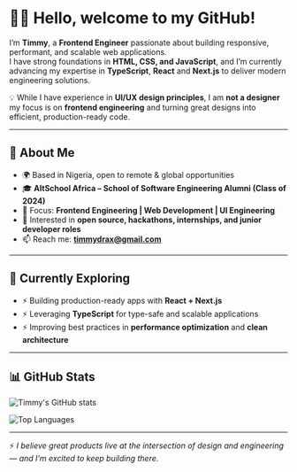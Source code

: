 # 👋🏾 Hello, welcome to my GitHub!  

I’m **Timmy**, a **Frontend Engineer** passionate about building responsive, performant, and scalable web applications.  
I have strong foundations in **HTML, CSS, and JavaScript**, and I’m currently advancing my expertise in **TypeScript**, **React** and **Next.js** to deliver modern engineering solutions.  

💡 While I have experience in **UI/UX design principles**, I am **not a designer** my focus is on **frontend engineering** and turning great designs into efficient, production-ready code.  

---

## 🔹 About Me  

- 🌍 Based in Nigeria, open to remote & global opportunities  
- 🎓 **AltSchool Africa – School of Software Engineering Alumni (Class of 2024)**  
- 💼 Focus: **Frontend Engineering | Web Development | UI Engineering**  
- 🚀 Interested in **open source, hackathons, internships, and junior developer roles**  
- 📫 Reach me: **[timmydrax@gmail.com](mailto:timmydrax@gmail.com)** 

---

## 🌱 Currently Exploring  

- ⚡ Building production-ready apps with **React + Next.js**  
- ⚡ Leveraging **TypeScript** for type-safe and scalable applications  
- ⚡ Improving best practices in **performance optimization** and **clean architecture**  

---

## 📊 GitHub Stats  

![Timmy's GitHub stats](https://github-readme-stats.vercel.app/api?username=Timmydrax&show_icons=true&theme=tokyonight)  

![Top Languages](https://github-readme-stats.vercel.app/api/top-langs/?username=Timmydrax&layout=compact&theme=tokyonight)  

---

⚡ *I believe great products live at the intersection of design and engineering — and I’m excited to keep building there.*  
